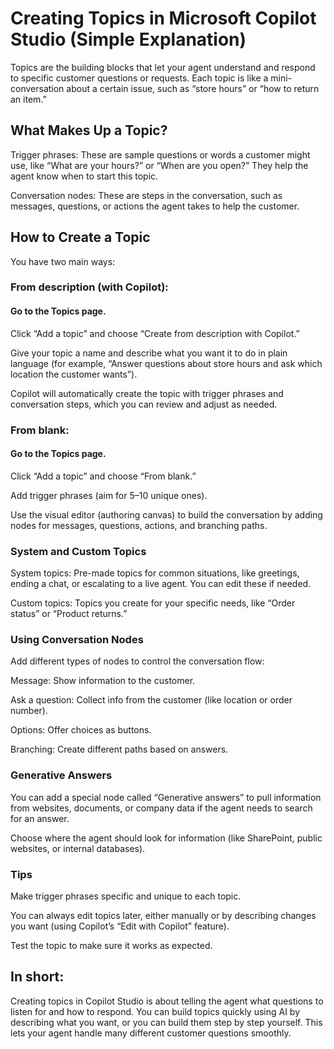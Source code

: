 # Creating Topics in Microsoft Copilot Studio (Simple Explanation)
Topics are the building blocks that let your agent understand and respond to specific customer questions or requests. Each topic is like a mini-conversation about a certain issue, such as “store hours” or “how to return an item.”

## What Makes Up a Topic?
Trigger phrases: These are sample questions or words a customer might use, like “What are your hours?” or “When are you open?” They help the agent know when to start this topic.

Conversation nodes: These are steps in the conversation, such as messages, questions, or actions the agent takes to help the customer.

## How to Create a Topic
You have two main ways:

### From description (with Copilot):

#### Go to the Topics page.

Click “Add a topic” and choose “Create from description with Copilot.”

Give your topic a name and describe what you want it to do in plain language (for example, “Answer questions about store hours and ask which location the customer wants”).

Copilot will automatically create the topic with trigger phrases and conversation steps, which you can review and adjust as needed.

### From blank:

#### Go to the Topics page.

Click “Add a topic” and choose “From blank.”

Add trigger phrases (aim for 5–10 unique ones).

Use the visual editor (authoring canvas) to build the conversation by adding nodes for messages, questions, actions, and branching paths.

### System and Custom Topics
System topics: Pre-made topics for common situations, like greetings, ending a chat, or escalating to a live agent. You can edit these if needed.

Custom topics: Topics you create for your specific needs, like “Order status” or “Product returns.”

### Using Conversation Nodes
Add different types of nodes to control the conversation flow:

Message: Show information to the customer.

Ask a question: Collect info from the customer (like location or order number).

Options: Offer choices as buttons.

Branching: Create different paths based on answers.

### Generative Answers
You can add a special node called “Generative answers” to pull information from websites, documents, or company data if the agent needs to search for an answer.

Choose where the agent should look for information (like SharePoint, public websites, or internal databases).

### Tips
Make trigger phrases specific and unique to each topic.

You can always edit topics later, either manually or by describing changes you want (using Copilot’s “Edit with Copilot” feature).

Test the topic to make sure it works as expected.

## In short:
Creating topics in Copilot Studio is about telling the agent what questions to listen for and how to respond. You can build topics quickly using AI by describing what you want, or you can build them step by step yourself. This lets your agent handle many different customer questions smoothly.

